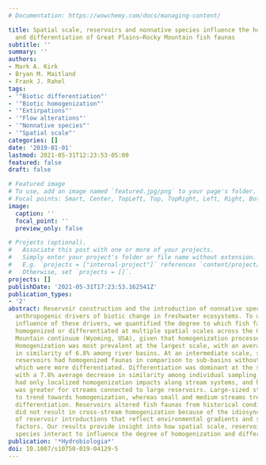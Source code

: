 ```yaml
---
# Documentation: https://wowchemy.com/docs/managing-content/

title: Spatial scale, reservoirs and nonnative species influence the homogenization
  and differentiation of Great Plains—Rocky Mountain fish faunas
subtitle: ''
summary: ''
authors:
- Mark A. Kirk
- Bryan M. Maitland
- Frank J. Rahel
tags:
- '"Biotic differentiation"'
- '"Biotic homogenization"'
- '"Extirpations"'
- '"Flow alterations"'
- '"Nonnative species"'
- '"Spatial scale"'
categories: []
date: '2019-01-01'
lastmod: 2021-05-31T12:23:53-05:00
featured: false
draft: false

# Featured image
# To use, add an image named `featured.jpg/png` to your page's folder.
# Focal points: Smart, Center, TopLeft, Top, TopRight, Left, Right, BottomLeft, Bottom, BottomRight.
image:
  caption: ''
  focal_point: ''
  preview_only: false

# Projects (optional).
#   Associate this post with one or more of your projects.
#   Simply enter your project's folder or file name without extension.
#   E.g. `projects = ["internal-project"]` references `content/project/deep-learning/index.md`.
#   Otherwise, set `projects = []`.
projects: []
publishDate: '2021-05-31T17:23:53.162541Z'
publication_types:
- '2'
abstract: Reservoir construction and the introduction of nonnative species are major
  anthropogenic drivers of biotic change in freshwater ecosystems. To understand the
  influence of these drivers, we quantified the degree to which fish faunas have either
  homogenized or differentiated at multiple spatial scales across the Great Plains—Rocky
  Mountain continuum (Wyoming, USA), given that homogenization processes are scale-dependent.
  Homogenization was most prevalent at the largest scale, with an average increase
  in similarity of 6.8% among river basins. At an intermediate scale, sub-basins with
  reservoirs had homogenized faunas in comparison to sub-basins without reservoirs,
  which were more differentiated. Differentiation was dominant at the smallest scale
  with a 7.8% average decrease in similarity among individual sampling sites. Reservoirs
  had only localized homogenization impacts along stream systems, and homogenization
  was greater for streams connected to large reservoirs. Large-sized streams appeared
  to trend towards homogenization, whereas small and medium streams trended towards
  differentiation. Reservoirs altered fish faunas from historical conditions, but
  did not result in cross-stream homogenization because of the idiosyncratic nature
  of reservoir introductions that reflect environmental gradients and socio-economic
  factors. Our results provide insight into how spatial scale, reservoirs, and nonnative
  species interact to influence the degree of homogenization and differentiation.
publication: '*Hydrobiologia*'
doi: 10.1007/s10750-019-04129-5
---
```

